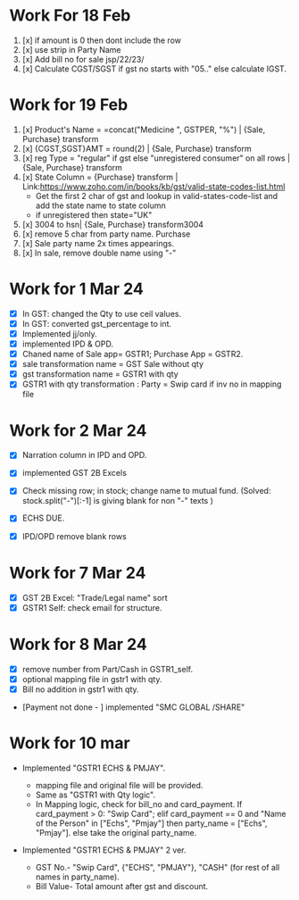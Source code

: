 # Work For 18 Feb

1. [x] if amount is 0 then dont include the row
2. [x] use strip in Party Name
3. [x] Add bill no for sale jsp/22/23/<starting no>
4. [x] Calculate CGST/SGST if gst no starts with "05.." else calculate IGST.

# Work for 19 Feb

1. [x] Product's Name = =concat("Medicine ", GSTPER, "%") | {Sale, Purchase} transform
2. [x] {CGST,SGST}AMT = round(2) | {Sale, Purchase} transform
3. [x] reg Type = "regular" if gst else "unregistered consumer" on all rows | {Sale, Purchase} transform 
4. [x] State Column =  {Purchase} transform | Link:https://www.zoho.com/in/books/kb/gst/valid-state-codes-list.html
    - Get the first 2 char of gst and lookup in valid-states-code-list and add the state name to state column
    - if unregistered then state="UK"
5. [x] 3004 to hsn| {Sale, Purchase} transform3004
6. [x] remove 5 char from party name. Purchase
7. [x] Sale party name 2x times appearings.
8. [x] In sale, remove double name using "-" 


# Work for 1 Mar 24
- [x] In GST: changed the Qty to use ceil values.
- [x] In GST: converted gst_percentage to int.
- [x] Implemented jj/only.
- [x] implemented IPD & OPD.
- [x] Chaned name of Sale app= GSTR1; Purchase App = GSTR2.
- [x] sale transformation name = GST Sale without qty 
- [x] gst transformation name = GSTR1 with qty
- [x] GSTR1 with qty transformation : Party = Swip card if inv no in mapping file

# Work for 2 Mar 24
- [x] Narration column in IPD and OPD.
- [x] implemented GST 2B Excels
- [x] Check missing row; in stock; change name to mutual fund. (Solved: stock.split("-")[:-1] is giving blank for non "-" texts )
- [x] ECHS DUE.
- [x] IPD/OPD remove blank rows


# Work for 7 Mar 24
- [x] GST 2B Excel: "Trade/Legal name" sort 
- [x] GSTR1 Self: check email for structure.

# Work for 8 Mar 24 
- [x] remove number from Part/Cash in GSTR1_self.
- [x] optional mapping file in gstr1 with qty.
- [x] Bill no addition in gstr1 with qty.
- [Payment not done - ] implemented "SMC GLOBAL /SHARE"

# Work for 10 mar
- Implemented "GSTR1 ECHS & PMJAY".
    - mapping file and original file will be provided.
    - Same as "GSTR1 with Qty logic".
    - In Mapping logic, check for bill_no and card_payment. If card_payment > 0: "Swip Card";  elif card_payment == 0 and "Name of the Person" in ["Echs", "Pmjay"] then party_name = ["Echs", "Pmjay"]. else take the original party_name.

- Implemented "GSTR1 ECHS & PMJAY" 2 ver.
    - GST No.- "Swip Card", {"ECHS", "PMJAY"}, "CASH" (for rest of all names in party_name).
    - Bill Value- Total amount after gst and discount.


